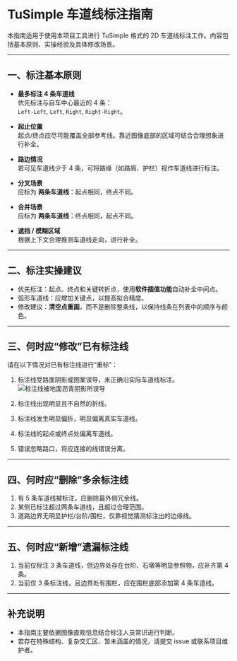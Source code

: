 # TuSimple 车道线标注指南

本指南适用于使用本项目工具进行 TuSimple 格式的 2D 车道线标注工作。内容包括基本原则、实操经验及具体修改场景。

---

## 一、标注基本原则

- **最多标注 4 条车道线**  
  优先标注与自车中心最近的 4 条：  
  `Left-Left`, `Left`, `Right`, `Right-Right`。

- **起止位置**  
  起点/终点应尽可能覆盖全部参考线。靠近图像底部的区域可结合合理想象进行补全。

- **路边情况**  
  若可见车道线少于 4 条，可将路缘（如路肩、护栏）视作车道线进行标注。

- **分叉场景**  
  应标为 **两条车道线**：起点相同，终点不同。

- **合并场景**  
  应标为 **两条车道线**：终点相同，起点不同。

- **遮挡 / 模糊区域**  
  根据上下文合理推测车道线走向，进行补全。

---

## 二、标注实操建议

- 优先标注：起点、终点和关键转折点，使用**软件插值功能**自动补全中间点。
- 弧形车道线：应增加关键点，以提高拟合精度。
- 修改建议：**清空点重画**，而不是删除整条线，以保持线条在列表中的顺序与颜色。

---

## 三、何时应“修改”已有标注线

请在以下情况对已有标注线进行“重标”：

1. 标注线受路面阴影或图案误导，未正确沿实际车道线标注。
![标注线被地面沥青阴影所误导](https://github.com/WhosFish/TuSimple-Format-Lane-Annotation-Editor/blob/main/img/%E9%87%8D%E6%96%B0%E4%BF%AE%E8%AE%A2%20-%20%E5%9C%B0%E9%9D%A2%E9%98%B4%E5%BD%B1.png)
2. 标注线出现明显且不自然的折线。

3. 标注线发生明显偏折，明显偏离真实车道线。

4. 标注线的起点或终点处偏离车道线。

5. 错误忽略路口，将应连接的线错误分离。

---

## 四、何时应“删除”多余标注线

1. 有 5 条车道线被标注，应删除最外侧冗余线。
2. 某侧已标注超过两条车道线，且超过合理范围。
3. 道路边界无明显护栏/台阶/围栏，仅靠视觉猜测标注出的边缘线。

---

## 五、何时应“新增”遗漏标注线

1. 当前仅标注 3 条车道线，但边界处存在台阶、石墩等明显参照物，应补齐第 4 条。
2. 当前仅 3 条标注线，且边界处有围栏，应在围栏底部添加第 4 条车道线。

---

## 补充说明

- 本指南主要依据图像直观信息结合标注人员常识进行判断。
- 若存在特殊结构、复杂交汇区、暂未涵盖的情况，请提交 issue 或联系项目维护者。
